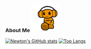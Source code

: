 ### About Me ![Newton](https://github.com/nmbazima/nmbazima.github.io/blob/master/assets/android.gif)

<!--
**nmbazima/nmbazima** is a ✨ _special_ ✨ repository because its `README.md` (this file) appears on your GitHub profile.

Here are some ideas to get you started:

- 🔭 I’m currently working on ... 
- 🌱 I’m currently learning ...
- 👯 I’m looking to collaborate on ... 
- 🤔 I’m looking for help with ...
- 💬 Ask me about ... ArchLinux, PowerBI, SQL and Python
- 📫 How to reach me: ...
- 😄 Pronouns: ...
- ⚡ Fun fact: ...
-->
[![Newton's GitHub stats](https://github-readme-stats.vercel.app/api?username=nmbazima&show_icons=true&theme=highcontrast)](https://github.com/nmbazima/github-readme-stats)  [![Top Langs](https://github-readme-stats.vercel.app/api/top-langs/?username=nmbazima&show_icons=true&theme=chartreuse-dark)](https://github.com/nmbazima/github-readme-stats)
